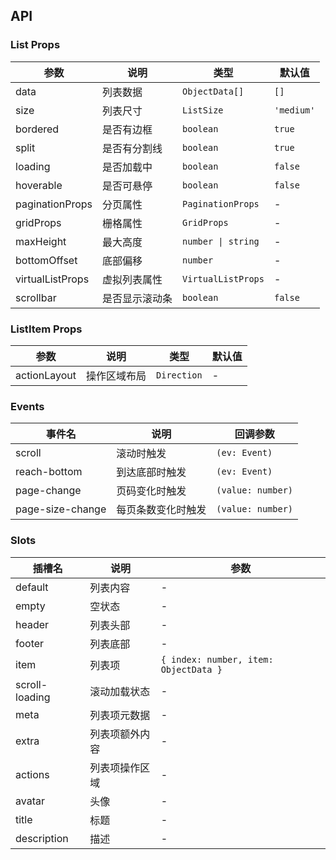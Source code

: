 ## API

### List Props

| 参数             | 说明           | 类型               | 默认值     |
| ---------------- | -------------- | ------------------ | ---------- |
| data             | 列表数据       | `ObjectData[]`     | `[]`       |
| size             | 列表尺寸       | `ListSize`         | `'medium'` |
| bordered         | 是否有边框     | `boolean`          | `true`     |
| split            | 是否有分割线   | `boolean`          | `true`     |
| loading          | 是否加载中     | `boolean`          | `false`    |
| hoverable        | 是否可悬停     | `boolean`          | `false`    |
| paginationProps  | 分页属性       | `PaginationProps`  | -          |
| gridProps        | 栅格属性       | `GridProps`        | -          |
| maxHeight        | 最大高度       | `number \| string` | -          |
| bottomOffset     | 底部偏移       | `number`           | -          |
| virtualListProps | 虚拟列表属性   | `VirtualListProps` | -          |
| scrollbar        | 是否显示滚动条 | `boolean`          | `false`    |

### ListItem Props

| 参数         | 说明         | 类型        | 默认值 |
| ------------ | ------------ | ----------- | ------ |
| actionLayout | 操作区域布局 | `Direction` | -      |

### Events

| 事件名           | 说明               | 回调参数          |
| ---------------- | ------------------ | ----------------- |
| scroll           | 滚动时触发         | `(ev: Event)`     |
| reach-bottom     | 到达底部时触发     | `(ev: Event)`     |
| page-change      | 页码变化时触发     | `(value: number)` |
| page-size-change | 每页条数变化时触发 | `(value: number)` |

### Slots

| 插槽名         | 说明           | 参数                                  |
| -------------- | -------------- | ------------------------------------- |
| default        | 列表内容       | -                                     |
| empty          | 空状态         | -                                     |
| header         | 列表头部       | -                                     |
| footer         | 列表底部       | -                                     |
| item           | 列表项         | `{ index: number, item: ObjectData }` |
| scroll-loading | 滚动加载状态   | -                                     |
| meta           | 列表项元数据   | -                                     |
| extra          | 列表项额外内容 | -                                     |
| actions        | 列表项操作区域 | -                                     |
| avatar         | 头像           | -                                     |
| title          | 标题           | -                                     |
| description    | 描述           | -                                     |
